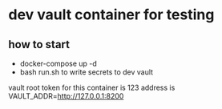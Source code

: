 # dev vault container for testing
## how to start
- docker-compose up -d
- bash run.sh to write secrets to dev vault



vault root token  for this container is 123
address is VAULT_ADDR=http://127.0.0.1:8200
